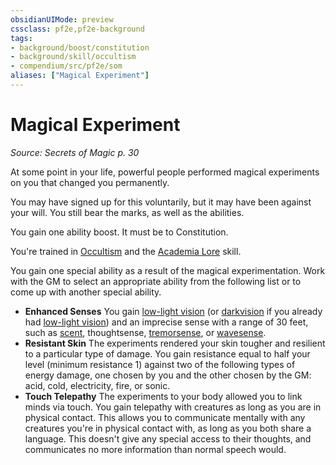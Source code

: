 ```yaml
---
obsidianUIMode: preview
cssclass: pf2e,pf2e-background
tags:
- background/boost/constitution
- background/skill/occultism
- compendium/src/pf2e/som
aliases: ["Magical Experiment"]
---
```

# Magical Experiment
*Source: Secrets of Magic p. 30*  

At some point in your life, powerful people performed magical experiments on you that changed you permanently.

You may have signed up for this voluntarily, but it may have been against your will. You still bear the marks, as well as the abilities.

You gain one ability boost. It must be to Constitution.

You're trained in [Occultism](../../skills.md#Occultism) and the [Academia Lore](../../skills.md#Lore) skill.

You gain one special ability as a result of the magical experimentation. Work with the GM to select an appropriate ability from the following list or to come up with another special ability.

- **Enhanced Senses** You gain [low-light vision](../../../Rules/abilities/low-light-vision.md) (or [darkvision](../../../Rules/abilities/darkvision.md) if you already had [low-light vision](../../../Rules/abilities/low-light-vision.md)) and an imprecise sense with a range of 30 feet, such as [scent](../../../Rules/abilities/scent.md), thoughtsense, [tremorsense](../../../Rules/abilities/tremorsense.md), or [wavesense](../../../Rules/abilities/wavesense.md).
- **Resistant Skin** The experiments rendered your skin tougher and resilient to a particular type of damage. You gain resistance equal to half your level (minimum resistance 1) against two of the following types of energy damage, one chosen by you and the other chosen by the GM: acid, cold, electricity, fire, or sonic.
- **Touch Telepathy** The experiments to your body allowed you to link minds via touch. You gain telepathy with creatures as long as you are in physical contact. This allows you to communicate mentally with any creatures you're in physical contact with, as long as you both share a language. This doesn't give any special access to their thoughts, and communicates no more information than normal speech would.